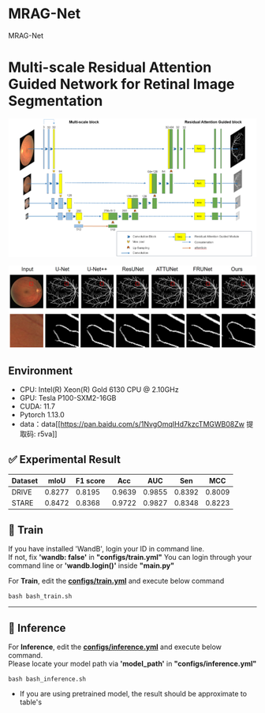 # MRAG-Net
MRAG-Net

# Multi-scale  Residual Attention Guided Network for Retinal Image Segmentation

![MRAG.png](images/MRAG.png)

![Qualitative_evaluation.png](images/Qualitative_evaluation.png)

## Environment

- CPU: Intel(R) Xeon(R) Gold 6130 CPU @ 2.10GHz
- GPU: Tesla P100-SXM2-16GB
- CUDA: 11.7
- Pytorch 1.13.0
- data：data[[https://pan.baidu.com/s/1NvgOmqIHd7kzcTMGWB08Zw 提取码: r5va]]


## ✅ Experimental Result

|Dataset|mIoU|F1 score|Acc|AUC|Sen|MCC
|---|---|---|---|---|---|---|
|DRIVE|0.8277|0.8195|0.9639|0.9855|0.8392|0.8009|
|STARE|0.8472|0.8368|0.9722|0.9827|0.8348|0.8223|



## 🚄 Train

If you have installed 'WandB', login your ID in command line.<br>
If not, fix <b>'wandb: false'</b> in <b>"configs/train.yml"</b>
You can login through your command line or <b>'wandb.login()'</b> inside <b>"main.py"</b>

For <b>Train</b>, edit the [<b>configs/train.yml</b>](configs/train.yml) and execute below command
```
bash bash_train.sh
```

---

## 🛴 Inference

For <b>Inference</b>, edit the [<b>configs/inference.yml</b>](configs/inference.yml) and execute below command. <br>
Please locate your model path via  <b>'model_path'</b> in <b>"configs/inference.yml"</b>
```
bash bash_inference.sh
```

- If you are using pretrained model, the result should be approximate to table's
